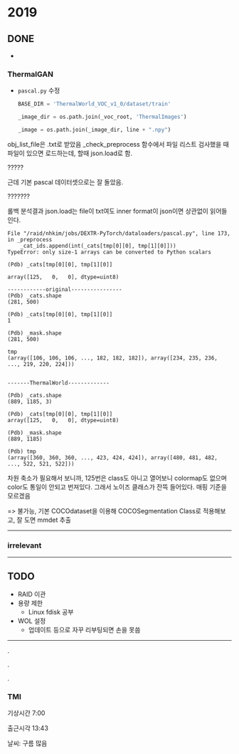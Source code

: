 # 2019

## DONE
-
### ThermalGAN

- `pascal.py` 수정
    ```python
    BASE_DIR = 'ThermalWorld_VOC_v1_0/dataset/train'

    _image_dir = os.path.join(_voc_root, 'ThermalImages')

    _image = os.path.join(_image_dir, line + ".npy")
    ```


obj_list_file은 .txt로 받았음
_check_preprocess 함수에서 파일 리스트 검사했을 때 파일이 있으면 로드하는데, 할때 json.load로 함.

?????

근데 기본 pascal 데이터셋으로는 잘 돌았음.

???????

롤백 분석결과
json.load는 file이 txt여도 inner format이 json이면 상관없이 읽어들인다.

```
File "/raid/nhkim/jobs/DEXTR-PyTorch/dataloaders/pascal.py", line 173, in _preprocess
    _cat_ids.append(int(_cats[tmp[0][0], tmp[1][0]]))
TypeError: only size-1 arrays can be converted to Python scalars
```

```
(Pdb) _cats[tmp[0][0], tmp[1][0]]

array([125,   0,   0], dtype=uint8)
```
```
------------original----------------
(Pdb) _cats.shape
(281, 500)

(Pdb) _cats[tmp[0][0], tmp[1][0]]
1

(Pdb) _mask.shape
(281, 500)

tmp
(array([106, 106, 106, ..., 182, 182, 182]), array([234, 235, 236, ..., 219, 220, 224]))


-------ThermalWorld-------------

(Pdb) _cats.shape
(889, 1185, 3)

(Pdb) _cats[tmp[0][0], tmp[1][0]]
array([125,   0,   0], dtype=uint8)

(Pdb) _mask.shape
(889, 1185)

(Pdb) tmp
(array([360, 360, 360, ..., 423, 424, 424]), array([480, 481, 482, ..., 522, 521, 522]))
```

차원 축소가 필요해서 보니까, 125번은 class도 아니고 열어보니 colormap도 없으며 color도 통일이 안되고 번져있다. 그래서 노이즈 클래스가 잔뜩 들어있다. 매핑 기준을 모르겠음

=> 불가능, 기본 COCOdataset을 이용해 COCOSegmentation Class로 적용해보고, 잘 도면 mmdet 추출

---
### irrelevant
---
## TODO
- RAID 이관
- 용량 제한
    - Linux fdisk 공부
- WOL 설정
    - 업데이트 등으로 자꾸 리부팅되면 손을 못씀
---
.

.

.

### TMI
기상시간 7:00

출근시각 13:43

날씨: 구름 많음